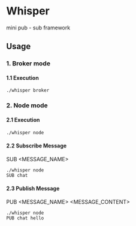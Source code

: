 # Whisper
mini pub - sub framework

## Usage

### 1. Broker mode

#### 1.1 Execution
```
./whisper broker
```

### 2. Node mode

#### 2.1 Execution
```
./whisper node
```

#### 2.2 Subscribe Message

SUB <MESSAGE_NAME>

```
./whisper node
SUB chat
```


#### 2.3 Publish Message

PUB <MESSAGE_NAME> <MESSAGE_CONTENT>

```
./whisper node
PUB chat hello
```
